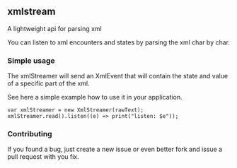 ## xmlstream ##

A lightweight api for parsing xml

You can listen to xml encounters and states by parsing the xml char by char.

### Simple usage ###

The xmlStreamer will send an XmlEvent that will contain the state and value of a specific part of the xml.

See here a simple example how to use it in your application.

	var xmlStreamer = new XmlStreamer(rawText);
	xmlStreamer.read().listen((e) => print("listen: $e"));

### Contributing ###
 
If you found a bug, just create a new issue or even better fork and issue a
pull request with you fix.